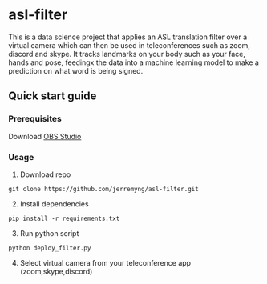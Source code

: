 # asl-filter
This is a data science project that applies an ASL translation filter over a virtual camera which can then be used in teleconferences such as zoom, discord and skype. It tracks landmarks on your body such as your face, hands and pose, feedingx the data into a machine learning model to make a prediction on what word is being signed.

## Quick start guide

### Prerequisites
Download [OBS Studio](https://obsproject.com/download)

### Usage
1. Download repo
```
git clone https://github.com/jerremyng/asl-filter.git
```

2. Install dependencies
```
pip install -r requirements.txt
```

3. Run python script
```
python deploy_filter.py
```

4. Select virtual camera from your teleconference app (zoom,skype,discord)

